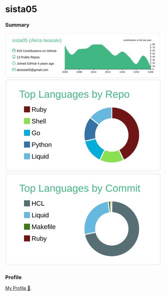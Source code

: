 # sista05

### Summary

[![](https://raw.githubusercontent.com/sista05/sista05/master/profile-summary-card-output/vue/0-profile-details.svg)](https://github.com/vn7n24fzkq/github-profile-summary-cards)
[![](https://raw.githubusercontent.com/sista05/sista05/master/profile-summary-card-output/vue/1-repos-per-language.svg)](https://github.com/vn7n24fzkq/github-profile-summary-cards)
[![](https://raw.githubusercontent.com/sista05/sista05/master/profile-summary-card-output/vue/2-most-commit-language.svg)](https://github.com/vn7n24fzkq/github-profile-summary-cards)

### Profile

[My Profile 👺](https://github.com/sista05/Curriculum-Vitae).
